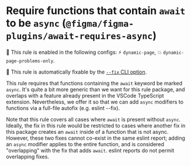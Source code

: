 # Require functions that contain `await` to be `async` (`@figma/figma-plugins/await-requires-async`)

💼 This rule is enabled in the following configs: ⚡ `dynamic-page`, 💥 `dynamic-page-problems-only`.

🔧 This rule is automatically fixable by the [`--fix` CLI option](https://eslint.org/docs/latest/user-guide/command-line-interface#--fix).

<!-- end auto-generated rule header -->

This rule requires that functions containing the `await` keyword be marked
`async`. It's quite a bit more generic than we want for this rule package, and
overlaps with a feature already present in the VSCode TypeScript extension.
Nevertheless, we offer it so that we can add `async` modifiers to functions via
a full-file autofix (e.g. eslint --fix).

Note that this rule covers all cases where `await` is present without `async`.
Ideally, the fix in this rule would be restricted to cases where another fix in
this package creates an `await` inside of a function that is not async. However,
these two fixes cannot co-exist in the same eslint report; adding an `async`
modifier applies to the entire function, and is considered "overlapping" with
the fix that adds `await`. eslint reports do not permit overlapping fixes.
